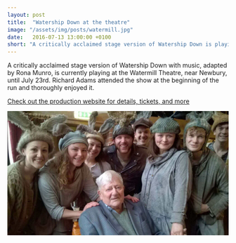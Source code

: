 ```yaml
---
layout: post
title:  "Watership Down at the theatre"
image: "/assets/img/posts/watermill.jpg"
date:   2016-07-13 13:00:00 +0100
short: "A critically acclaimed stage version of Watership Down is playing at the Watermill Theatre, until July 23rd."
---
```

A critically acclaimed stage version of Watership Down with music, adapted by Rona Munro, is currently playing at the Watermill Theatre, near Newbury, until July 23rd. Richard Adams attended the show at the beginning of the run and thoroughly enjoyed it.

[Check out the production website for details, tickets, and more](https://www.watermill.org.uk/watership_down)

![Richard Adams with the cast of Watership Down](/assets/img/posts/watermill.jpg)